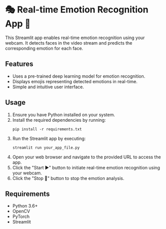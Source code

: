 # 🎭 Real-time Emotion Recognition App 🎥

This Streamlit app enables real-time emotion recognition using your webcam. It detects faces in the video stream and predicts the corresponding emotion for each face.

## Features
- Uses a pre-trained deep learning model for emotion recognition.
- Displays emojis representing detected emotions in real-time.
- Simple and intuitive user interface.

## Usage
1. Ensure you have Python installed on your system.
2. Install the required dependencies by running:
    ```
    pip install -r requirements.txt
    ```
3. Run the Streamlit app by executing:
    ```
    streamlit run your_app_file.py
    ```
4. Open your web browser and navigate to the provided URL to access the app.
5. Click the "Start ▶️" button to initiate real-time emotion recognition using your webcam.
6. Click the "Stop 🛑" button to stop the emotion analysis.

## Requirements
- Python 3.6+
- OpenCV
- PyTorch
- Streamlit
